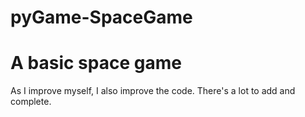# pyGame-SpaceGame
# A basic space game

As I improve myself, I also improve the code.
There's a lot to add and complete.
